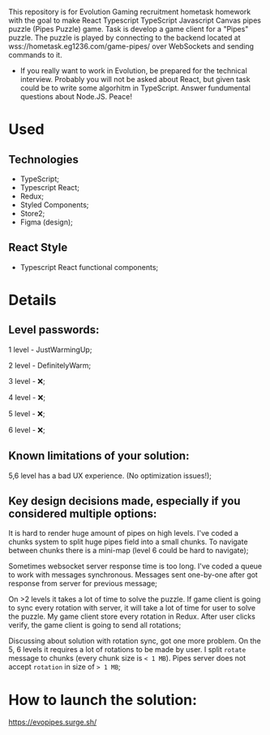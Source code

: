 This repository is for Evolution Gaming recruitment hometask homework with the goal to make React Typescript TypeScript Javascript Canvas pipes puzzle (Pipes Puzzle) game. Task is develop a game client for a "Pipes" puzzle. The puzzle is played by connecting to the backend located at wss://hometask.eg1236.com/game-pipes/ over WebSockets and sending commands to it.

- If you really want to work in Evolution, be prepared for the technical interview. Probably you will not be asked about React, but given task could be to write some algorhitm in TypeScript. Answer fundumental questions about Node.JS. Peace!

# Used

## Technologies

-   TypeScript;
-   Typescript React;
-   Redux;
-   Styled Components;
-   Store2;
-   Figma (design);

## React Style

-   Typescript React functional components;

# Details

## Level passwords:

1 level - JustWarmingUp;

2 level - DefinitelyWarm;

3 level - ❌;

4 level - ❌;

5 level - ❌;

6 level - ❌;

## Known limitations of your solution:

5,6 level has a bad UX experience. (No optimization issues!);

## Key design decisions made, especially if you considered multiple options:

It is hard to render huge amount of pipes on high levels. I've coded a chunks system to split huge pipes field into a small chunks. To navigate between chunks there is a mini-map (level 6 could be hard to navigate);

Sometimes websocket server response time is too long. I've coded a queue to work with messages synchronous. Messages sent one-by-one after got response from server for previous message;

On >2 levels it takes a lot of time to solve the puzzle. If game client is going to sync every rotation with server, it will take a lot of time for user to solve the puzzle. My game client store every rotation in Redux. After user clicks verify, the game client is going to send all rotations;

Discussing about solution with rotation sync, got one more problem. On the 5, 6 levels it requires a lot of rotations to be made by user. I split `rotate` message to chunks (every chunk size is `< 1 MB`). Pipes server does not accept `rotation` in size of `> 1 MB`;

# How to launch the solution:

https://evopipes.surge.sh/
